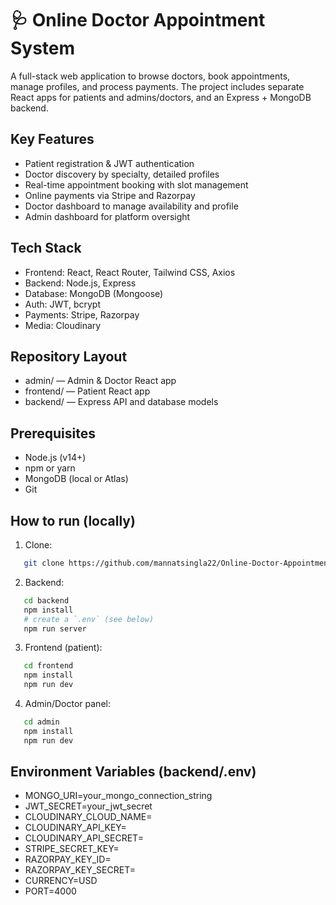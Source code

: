 # 🩺 Online Doctor Appointment System

A full-stack web application to browse doctors, book appointments, manage profiles, and process payments. The project includes separate React apps for patients and admins/doctors, and an Express + MongoDB backend.

## Key Features
- Patient registration & JWT authentication
- Doctor discovery by specialty, detailed profiles
- Real-time appointment booking with slot management
- Online payments via Stripe and Razorpay
- Doctor dashboard to manage availability and profile
- Admin dashboard for platform oversight

## Tech Stack
- Frontend: React, React Router, Tailwind CSS, Axios
- Backend: Node.js, Express
- Database: MongoDB (Mongoose)
- Auth: JWT, bcrypt
- Payments: Stripe, Razorpay
- Media: Cloudinary

## Repository Layout
- admin/      — Admin & Doctor React app  
- frontend/   — Patient React app  
- backend/    — Express API and database models  

## Prerequisites
- Node.js (v14+)
- npm or yarn
- MongoDB (local or Atlas)
- Git

## How to run (locally)
1. Clone:
```bash
   git clone https://github.com/mannatsingla22/Online-Doctor-Appointment-System
```
2. Backend:
```bash
   cd backend
   npm install
   # create a `.env` (see below)
   npm run server
```
3. Frontend (patient):
```bash
   cd frontend
   npm install
   npm run dev
```
4. Admin/Doctor panel:
```bash
   cd admin
   npm install
   npm run dev
```

## Environment Variables (backend/.env)
- MONGO_URI=your_mongo_connection_string
- JWT_SECRET=your_jwt_secret
- CLOUDINARY_CLOUD_NAME=
- CLOUDINARY_API_KEY=
- CLOUDINARY_API_SECRET=
- STRIPE_SECRET_KEY=
- RAZORPAY_KEY_ID=
- RAZORPAY_KEY_SECRET=
- CURRENCY=USD
- PORT=4000